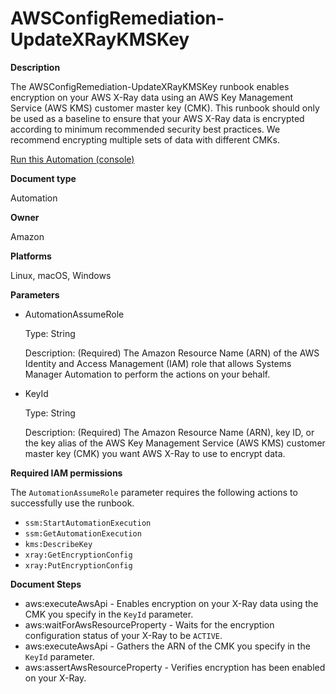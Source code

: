 # AWSConfigRemediation\-UpdateXRayKMSKey<a name="automation-aws-update-xray-key"></a>

**Description**

The AWSConfigRemediation\-UpdateXRayKMSKey runbook enables encryption on your AWS X\-Ray data using an AWS Key Management Service \(AWS KMS\) customer master key \(CMK\)\. This runbook should only be used as a baseline to ensure that your AWS X\-Ray data is encrypted according to minimum recommended security best practices\. We recommend encrypting multiple sets of data with different CMKs\.

[Run this Automation \(console\)](https://console.aws.amazon.com/systems-manager/automation/execute/AWSConfigRemediation-UpdateXRayKMSKey)

**Document type**

Automation

**Owner**

Amazon

**Platforms**

Linux, macOS, Windows

**Parameters**
+ AutomationAssumeRole

  Type: String

  Description: \(Required\) The Amazon Resource Name \(ARN\) of the AWS Identity and Access Management \(IAM\) role that allows Systems Manager Automation to perform the actions on your behalf\.
+ KeyId

  Type: String

  Description: \(Required\) The Amazon Resource Name \(ARN\), key ID, or the key alias of the AWS Key Management Service \(AWS KMS\) customer master key \(CMK\) you want AWS X\-Ray to use to encrypt data\.

**Required IAM permissions**

The `AutomationAssumeRole` parameter requires the following actions to successfully use the runbook\.
+ `ssm:StartAutomationExecution`
+ `ssm:GetAutomationExecution`
+ `kms:DescribeKey`
+ `xray:GetEncryptionConfig`
+ `xray:PutEncryptionConfig`

**Document Steps**
+ aws:executeAwsApi \- Enables encryption on your X\-Ray data using the CMK you specify in the `KeyId` parameter\.
+ aws:waitForAwsResourceProperty \- Waits for the encryption configuration status of your X\-Ray to be `ACTIVE`\.
+ aws:executeAwsApi \- Gathers the ARN of the CMK you specify in the `KeyId` parameter\.
+ aws:assertAwsResourceProperty \- Verifies encryption has been enabled on your X\-Ray\.